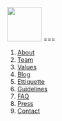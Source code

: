 <img src ="http://i.imgur.com/jcv6jpD.png" height="80">
===

1. [About](https://github.com/VolleyIndustries/readme/blob/master/about.md)
2. [Team](https://github.com/VolleyIndustries/readme/blob/master/team.md)
3. [Values](https://github.com/VolleyIndustries/readme/blob/master/values.md)
4. [Blog](https://medium.com/volley-works)
5. [Ettiquette](https://github.com/VolleyIndustries/readme/blob/master/etiquette.md)
6. [Guidelines](https://github.com/VolleyIndustries/readme/blob/master/guidelines.md)
7. [FAQ](https://github.com/VolleyIndustries/readme/blob/master/faq.md)
8. [Press](https://www.dropbox.com/sh/bwx6wsmu9vukwmu/AABBrTMYX6qRXLmayNo6qbq9a?dl=0)
9. [Contact](https://github.com/VolleyIndustries/readme/blob/master/contact.md)
